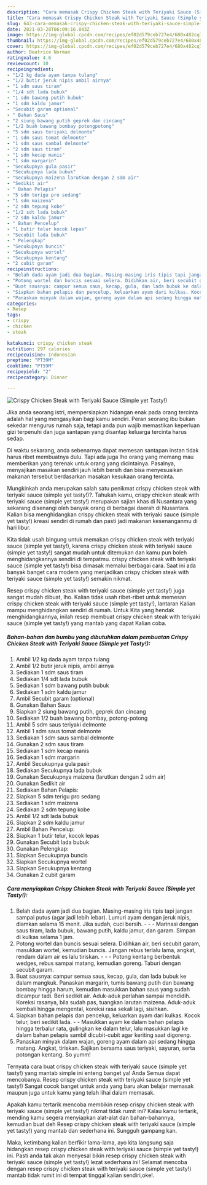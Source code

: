 ```yaml
---
description: "Cara memasak Crispy Chicken Steak with Teriyaki Sauce (Simple yet Tasty!) yang nikmat Untuk Jualan"
title: "Cara memasak Crispy Chicken Steak with Teriyaki Sauce (Simple yet Tasty!) yang nikmat Untuk Jualan"
slug: 643-cara-memasak-crispy-chicken-steak-with-teriyaki-sauce-simple-yet-tasty-yang-nikmat-untuk-jualan
date: 2021-03-28T06:09:16.843Z
image: https://img-global.cpcdn.com/recipes/ef02d579ceb727e4/680x482cq70/crispy-chicken-steak-with-teriyaki-sauce-simple-yet-tasty-foto-resep-utama.jpg
thumbnail: https://img-global.cpcdn.com/recipes/ef02d579ceb727e4/680x482cq70/crispy-chicken-steak-with-teriyaki-sauce-simple-yet-tasty-foto-resep-utama.jpg
cover: https://img-global.cpcdn.com/recipes/ef02d579ceb727e4/680x482cq70/crispy-chicken-steak-with-teriyaki-sauce-simple-yet-tasty-foto-resep-utama.jpg
author: Beatrice Norman
ratingvalue: 4.6
reviewcount: 10
recipeingredient:
- "1/2 kg dada ayam tanpa tulang"
- "1/2 butir jeruk nipis ambil airnya"
- "1 sdm saus tiram"
- "1/4 sdt lada bubuk"
- "1 sdm bawang putih bubuk"
- "1 sdm kaldu jamur"
- "Secubit garam optional"
- " Bahan Saus"
- "2 siung bawang putih geprek dan cincang"
- "1/2 buah bawang bombay potongpotong"
- "5 sdm saus teriyaki delmonte"
- "1 sdm saus tomat delmonte"
- "1 sdm saus sambal delmonte"
- "2 sdm saus tiram"
- "1 sdm kecap manis"
- "1 sdm margarin"
- "Secukupnya gula pasir"
- "Secukupnya lada bubuk"
- "Secukupnya maizena larutkan dengan 2 sdm air"
- "Sedikit air"
- " Bahan Pelapis"
- "5 sdm terigu pro sedang"
- "1 sdm maizena"
- "2 sdm tepung kobe"
- "1/2 sdt lada bubuk"
- "2 sdm kaldu jamur"
- " Bahan Pencelup"
- "1 butir telur kocok lepas"
- "Secubit lada bubuk"
- " Pelengkap"
- "Secukupnya buncis"
- "Secukupnya wortel"
- "Secukupnya kentang"
- "2 cubit garam"
recipeinstructions:
- "Belah dada ayam jadi dua bagian. Masing-masing iris tipis tapi jangan sampai putus (agar jadi lebih lebar). Lumuri ayam dengan jeruk nipis, diamkan selama 15 menit. Jika sudah, cuci bersih.  - Marinasi dengan saus tiram, lada bubuk, bawang putih, kaldu jamur, dan garam. Simpan di kulkas selama 1 jam."
- "Potong wortel dan buncis sesuai selera. Didihkan air, beri secubit garam, masukkan wortel, kemudian buncis. Jangan rebus terlalu lama, angkat, rendam dalam air es lalu tiriskan.  - Potong kentang berbentuk wedges, rebus sampai matang, kemudian goreng. Taburi dengan secubit garam."
- "Buat sausnya: campur semua saus, kecap, gula, dan lada bubuk ke dalam mangkuk. Panaskan margarin, tumis bawang putih dan bawang bombay hingga harum, kemudian masukkan bahan saus yang sudah dicampur tadi. Beri sedikit air. Aduk-aduk perlahan sampai mendidih. Koreksi rasanya, bila sudah pas, tuangkan larutan maizena. Aduk-aduk kembali hingga mengental, koreksi rasa sekali lagi, sisihkan."
- "Siapkan bahan pelapis dan pencelup, keluarkan ayam dari kulkas. Kocok telur, beri sedikit lada. - Masukkan ayam ke dalam bahan pelapis hingga terbalur rata, gulingkan ke dalam telur, lalu masukkan lagi ke dalam bahan pelapis sambil dicubit-cubit agar keriting saat digoreng."
- "Panaskan minyak dalam wajan, goreng ayam dalam api sedang hingga matang. Angkat, tiriskan. Sajikan bersama saus teriyaki, sayuran, serta potongan kentang. So yumm!"
categories:
- Resep
tags:
- crispy
- chicken
- steak

katakunci: crispy chicken steak 
nutrition: 297 calories
recipecuisine: Indonesian
preptime: "PT39M"
cooktime: "PT59M"
recipeyield: "2"
recipecategory: Dinner

---
```



![Crispy Chicken Steak with Teriyaki Sauce (Simple yet Tasty!)](https://img-global.cpcdn.com/recipes/ef02d579ceb727e4/680x482cq70/crispy-chicken-steak-with-teriyaki-sauce-simple-yet-tasty-foto-resep-utama.jpg)

Jika anda seorang istri, mempersiapkan hidangan enak pada orang tercinta adalah hal yang mengasyikan bagi kamu sendiri. Peran seorang ibu bukan sekedar mengurus rumah saja, tetapi anda pun wajib memastikan keperluan gizi terpenuhi dan juga santapan yang disantap keluarga tercinta harus sedap.

Di waktu  sekarang, anda sebenarnya dapat memesan santapan instan tidak harus ribet membuatnya dulu. Tapi ada juga lho orang yang memang mau memberikan yang terenak untuk orang yang dicintainya. Pasalnya, menyajikan masakan sendiri jauh lebih bersih dan bisa menyesuaikan makanan tersebut berdasarkan masakan kesukaan orang tercinta. 



Mungkinkah anda merupakan salah satu penikmat crispy chicken steak with teriyaki sauce (simple yet tasty!)?. Tahukah kamu, crispy chicken steak with teriyaki sauce (simple yet tasty!) merupakan sajian khas di Nusantara yang sekarang disenangi oleh banyak orang di berbagai daerah di Nusantara. Kalian bisa menghidangkan crispy chicken steak with teriyaki sauce (simple yet tasty!) kreasi sendiri di rumah dan pasti jadi makanan kesenanganmu di hari libur.

Kita tidak usah bingung untuk memakan crispy chicken steak with teriyaki sauce (simple yet tasty!), karena crispy chicken steak with teriyaki sauce (simple yet tasty!) sangat mudah untuk ditemukan dan kamu pun boleh menghidangkannya sendiri di tempatmu. crispy chicken steak with teriyaki sauce (simple yet tasty!) bisa dimasak memalui berbagai cara. Saat ini ada banyak banget cara modern yang menjadikan crispy chicken steak with teriyaki sauce (simple yet tasty!) semakin nikmat.

Resep crispy chicken steak with teriyaki sauce (simple yet tasty!) juga sangat mudah dibuat, lho. Kalian tidak usah ribet-ribet untuk memesan crispy chicken steak with teriyaki sauce (simple yet tasty!), lantaran Kalian mampu menghidangkan sendiri di rumah. Untuk Kita yang hendak menghidangkannya, inilah resep membuat crispy chicken steak with teriyaki sauce (simple yet tasty!) yang mantab yang dapat Kalian coba.

<!--inarticleads1-->

##### Bahan-bahan dan bumbu yang dibutuhkan dalam pembuatan Crispy Chicken Steak with Teriyaki Sauce (Simple yet Tasty!):

1. Ambil 1/2 kg dada ayam tanpa tulang
1. Ambil 1/2 butir jeruk nipis, ambil airnya
1. Sediakan 1 sdm saus tiram
1. Sediakan 1/4 sdt lada bubuk
1. Sediakan 1 sdm bawang putih bubuk
1. Sediakan 1 sdm kaldu jamur
1. Ambil Secubit garam (optional)
1. Gunakan  Bahan Saus:
1. Siapkan 2 siung bawang putih, geprek dan cincang
1. Sediakan 1/2 buah bawang bombay, potong-potong
1. Ambil 5 sdm saus teriyaki delmonte
1. Ambil 1 sdm saus tomat delmonte
1. Sediakan 1 sdm saus sambal delmonte
1. Gunakan 2 sdm saus tiram
1. Sediakan 1 sdm kecap manis
1. Sediakan 1 sdm margarin
1. Ambil Secukupnya gula pasir
1. Sediakan Secukupnya lada bubuk
1. Gunakan Secukupnya maizena (larutkan dengan 2 sdm air)
1. Gunakan Sedikit air
1. Sediakan  Bahan Pelapis:
1. Siapkan 5 sdm terigu pro sedang
1. Sediakan 1 sdm maizena
1. Sediakan 2 sdm tepung kobe
1. Ambil 1/2 sdt lada bubuk
1. Siapkan 2 sdm kaldu jamur
1. Ambil  Bahan Pencelup:
1. Siapkan 1 butir telur, kocok lepas
1. Gunakan Secubit lada bubuk
1. Gunakan  Pelengkap:
1. Siapkan Secukupnya buncis
1. Siapkan Secukupnya wortel
1. Siapkan Secukupnya kentang
1. Gunakan 2 cubit garam




<!--inarticleads2-->

##### Cara menyiapkan Crispy Chicken Steak with Teriyaki Sauce (Simple yet Tasty!):

1. Belah dada ayam jadi dua bagian. Masing-masing iris tipis tapi jangan sampai putus (agar jadi lebih lebar). Lumuri ayam dengan jeruk nipis, diamkan selama 15 menit. Jika sudah, cuci bersih. -  - - Marinasi dengan saus tiram, lada bubuk, bawang putih, kaldu jamur, dan garam. Simpan di kulkas selama 1 jam.
1. Potong wortel dan buncis sesuai selera. Didihkan air, beri secubit garam, masukkan wortel, kemudian buncis. Jangan rebus terlalu lama, angkat, rendam dalam air es lalu tiriskan. -  - - Potong kentang berbentuk wedges, rebus sampai matang, kemudian goreng. Taburi dengan secubit garam.
1. Buat sausnya: campur semua saus, kecap, gula, dan lada bubuk ke dalam mangkuk. Panaskan margarin, tumis bawang putih dan bawang bombay hingga harum, kemudian masukkan bahan saus yang sudah dicampur tadi. Beri sedikit air. Aduk-aduk perlahan sampai mendidih. Koreksi rasanya, bila sudah pas, tuangkan larutan maizena. Aduk-aduk kembali hingga mengental, koreksi rasa sekali lagi, sisihkan.
1. Siapkan bahan pelapis dan pencelup, keluarkan ayam dari kulkas. Kocok telur, beri sedikit lada. - - Masukkan ayam ke dalam bahan pelapis hingga terbalur rata, gulingkan ke dalam telur, lalu masukkan lagi ke dalam bahan pelapis sambil dicubit-cubit agar keriting saat digoreng.
1. Panaskan minyak dalam wajan, goreng ayam dalam api sedang hingga matang. Angkat, tiriskan. Sajikan bersama saus teriyaki, sayuran, serta potongan kentang. So yumm!




Ternyata cara buat crispy chicken steak with teriyaki sauce (simple yet tasty!) yang mantab simple ini enteng banget ya! Anda Semua dapat mencobanya. Resep crispy chicken steak with teriyaki sauce (simple yet tasty!) Sangat cocok banget untuk anda yang baru akan belajar memasak maupun juga untuk kamu yang telah lihai dalam memasak.

Apakah kamu tertarik mencoba membikin resep crispy chicken steak with teriyaki sauce (simple yet tasty!) nikmat tidak rumit ini? Kalau kamu tertarik, mending kamu segera menyiapkan alat-alat dan bahan-bahannya, kemudian buat deh Resep crispy chicken steak with teriyaki sauce (simple yet tasty!) yang mantab dan sederhana ini. Sungguh gampang kan. 

Maka, ketimbang kalian berfikir lama-lama, ayo kita langsung saja hidangkan resep crispy chicken steak with teriyaki sauce (simple yet tasty!) ini. Pasti anda tak akan menyesal bikin resep crispy chicken steak with teriyaki sauce (simple yet tasty!) lezat sederhana ini! Selamat mencoba dengan resep crispy chicken steak with teriyaki sauce (simple yet tasty!) mantab tidak rumit ini di tempat tinggal kalian sendiri,oke!.

